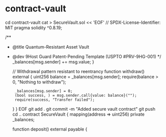 # contract-vault
cd contract-vault
cat > SecureVault.sol << 'EOF'
// SPDX-License-Identifier: MIT
pragma solidity ^0.8.19;

/**
 * @title Quantum-Resistant Asset Vault
 * @dev 9Host Guard Patent-Pending Template (USPTO #PRV-9HG-001)
 */   _balances[msg.sender] += msg.value;
    }
    
    // Withdrawal pattern resistant to reentrancy
    function withdraw() external {
        uint256 balance = _balances[msg.sender];
        require(balance > 0, "Nothing to withdraw");
        
        _balances[msg.sender] = 0;
        (bool success, ) = msg.sender.call{value: balance}("");
        require(success, "Transfer failed");
    }
}
EOF
git add .
git commit -m "Added secure vault contract"
git push
cd ..
contract SecureVault {
    mapping(address => uint256) private _balances;
    
    function deposit() external payable {
    
